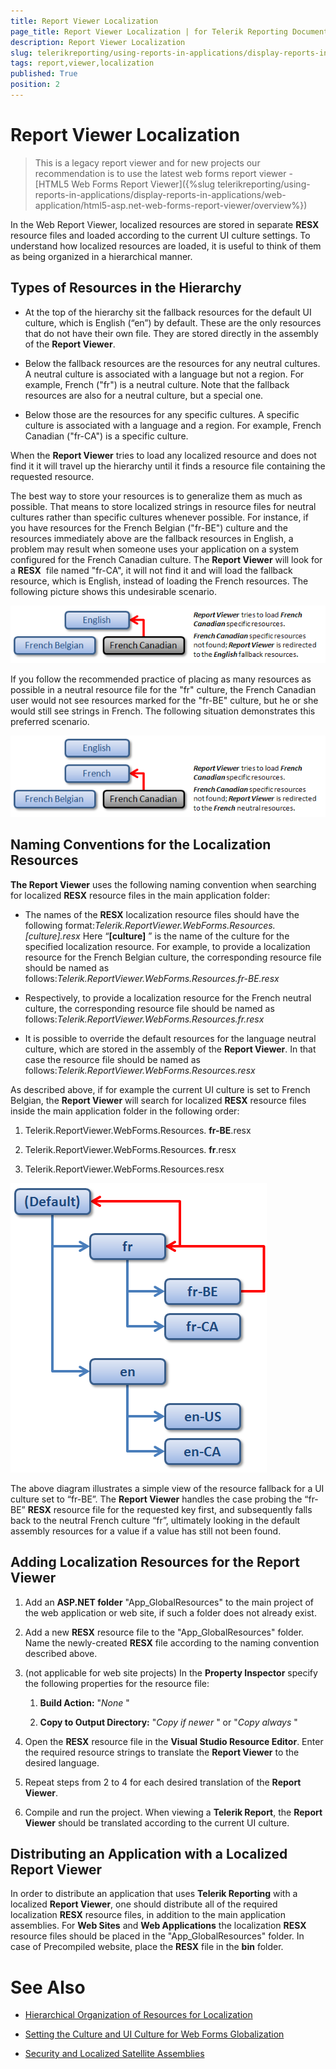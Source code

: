 ```yaml
---
title: Report Viewer Localization
page_title: Report Viewer Localization | for Telerik Reporting Documentation
description: Report Viewer Localization
slug: telerikreporting/using-reports-in-applications/display-reports-in-applications/web-application/asp.net-web-forms-report-viewer/report-viewer-localization
tags: report,viewer,localization
published: True
position: 2
---
```


# Report Viewer Localization



> This is a legacy report viewer and for new projects our recommendation is to use the latest web forms report viewer -           [HTML5 Web Forms Report Viewer]({%slug telerikreporting/using-reports-in-applications/display-reports-in-applications/web-application/html5-asp.net-web-forms-report-viewer/overview%})

In the Web Report Viewer, localized resources are stored in separate __RESX__ resource files and loaded according to the current UI culture settings. To understand how localized resources are loaded, it is useful to think of them as being organized in a hierarchical manner.

## Types of Resources in the Hierarchy

* At the top of the hierarchy sit the fallback resources for the default UI culture, which is English (“en”) by default. These are the only resources that do not have their own file. They are stored directly in the assembly of the __Report Viewer__.

* Below the fallback resources are the resources for any neutral cultures. A neutral culture is associated with a language but not a region. For example, French ("fr") is a neutral culture. Note that the fallback resources are also for a neutral culture, but a special one.

* Below those are the resources for any specific cultures. A specific culture is associated with a language and a region. For example, French Canadian ("fr-CA") is a specific culture.

When the __Report Viewer__ tries to load any localized resource and does not find it it will travel up the hierarchy until it finds a resource file containing the requested resource.

The best way to store your resources is to generalize them as much as possible. That means to store localized strings in resource files for neutral cultures rather than specific cultures whenever possible. For instance, if you have resources for the French Belgian ("fr-BE") culture and the resources immediately above are the fallback resources in English, a problem may result when someone uses your application on a system configured for the French Canadian culture. The __Report Viewer__ will look for a __RESX__  file named "fr-CA", it will not find it and will load the fallback resource, which is English, instead of loading the French resources. The following picture shows this undesirable scenario.

  

  ![](images/localization1.png)

If you follow the recommended practice of placing as many resources as possible in a neutral resource file for the "fr" culture, the French Canadian user would not see resources marked for the "fr-BE" culture, but he or she would still see strings in French. The following situation demonstrates this preferred scenario.

  

  ![](images/localization2.png)

## Naming Conventions for the Localization Resources

__The Report Viewer__ uses the following naming convention when searching for localized __RESX__ resource files in the main application folder:

* The names of the __RESX__ localization resource files should have the following format:*Telerik.ReportViewer.WebForms.Resources.[culture].resx* Here “__[culture]__ ” is the name of the culture for the specified localization resource. For example, to provide a localization resource              for the French Belgian culture, the corresponding resource file should be named as follows:*Telerik.ReportViewer.WebForms.Resources.fr-BE.resx* 

* Respectively, to provide a localization resource for the French neutral culture, the corresponding resource file should      be named as follows:*Telerik.ReportViewer.WebForms.Resources.fr.resx* 

* It is possible to override the default resources for the language neutral culture, which are stored in the assembly of the          __Report Viewer__. In that case the resource file should be named as follows:*Telerik.ReportViewer.WebForms.Resources.resx* 

As described above, if for example the current UI culture is set to French Belgian, the                __Report Viewer__ will search for localized __RESX__          resource files inside the main application folder in the following order:

1. Telerik.ReportViewer.WebForms.Resources. __fr-BE__.resx

1. Telerik.ReportViewer.WebForms.Resources. __fr__.resx

1. Telerik.ReportViewer.WebForms.Resources.resx

  

  ![](images/localization3.png)

The above diagram illustrates a simple view of the resource fallback for a UI culture set to “fr-BE”. The __Report Viewer__ handles the case probing the “fr-BE” __RESX__ resource file for the requested key first, and subsequently falls back to the neutral French culture “fr”, ultimately looking in the default assembly resources for a value if a value has still not been found.

## Adding Localization Resources for the Report Viewer

1. Add an __ASP.NET folder__ "App_GlobalResources" to the main project of the web application or web site, if such a folder does not already exist.

1. Add a new __RESX__ resource file to the "App_GlobalResources" folder. Name the newly-created __RESX__ file according to the naming convention described above.

1. (not applicable for web site projects) In the __Property Inspector__ specify the following properties for the resource file:

   1. __Build Action:__ "*None* "

   1. __Copy to Output Directory:__ "*Copy if newer* " or "*Copy always* "

1. Open the __RESX__ resource file in the __Visual Studio Resource Editor__. Enter the required resource strings to translate the __Report Viewer__ to the desired language.

1. Repeat steps from 2 to 4 for each desired translation of the __Report Viewer__.

1. Compile and run the project. When viewing a __Telerik Report__, the __Report Viewer__ should be translated according to the current UI culture.

## Distributing an Application with a Localized Report Viewer

In order to distribute an application that uses __Telerik Reporting__              with a localized __Report Viewer__, one should distribute all of the required              localization __RESX__ resource files, in addition to the main application assemblies. For __Web Sites__            and __Web Applications__ the localization __RESX__ resource              files should be placed in the "App_GlobalResources" folder. In case of Precompiled website, place the __RESX__            file in the __bin__ folder.


# See Also

 

* [Hierarchical Organization of Resources for Localization](http://msdn2.microsoft.com/en-us/library/756hydy4(VS.71).aspx)

 

* [Setting the Culture and UI Culture for Web Forms Globalization](http://msdn2.microsoft.com/en-us/library/bz9tc508(VS.71).aspx)

 

* [Security and Localized Satellite Assemblies](http://msdn2.microsoft.com/en-us/library/ff8dk041(VS.71).aspx)

